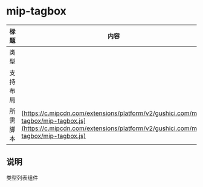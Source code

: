 # mip-tagbox

标题|内容
----|----
类型|
支持布局|
所需脚本| [https://c.mipcdn.com/extensions/platform/v2/gushici.com/mip-tagbox/mip-tagbox.js](https://c.mipcdn.com/extensions/platform/v2/gushici.com/mip-tagbox/mip-tagbox.js)

## 说明

类型列表组件